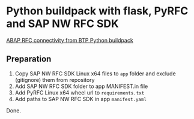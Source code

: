 # Python buildpack with flask, PyRFC and SAP NW RFC SDK

[ABAP RFC connectivity from BTP Python buildpack](https://blogs.sap.com/?p=1868795)

## Preparation

1. Copy SAP NW RFC SDK Linux x64 files to  `app` folder and exclude (gitignore) them from repository
2. Add SAP NW RFC SDK folder to app MANIFEST.in file
3. Add PyRFC Linux x64 wheel url to `requirements.txt`
4. Add paths to SAP NW RFC SDK in app `manifest.yaml`

Done.
